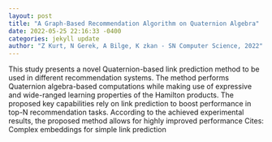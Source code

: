 ```yaml
--- 
layout: post 
title: "A Graph-Based Recommendation Algorithm on Quaternion Algebra" 
date: 2022-05-25 22:16:33 -0400 
categories: jekyll update 
author: "Z Kurt, N Gerek, A Bilge, K zkan - SN Computer Science, 2022" 
--- 
```

This study presents a novel Quaternion-based link prediction method to be used in different recommendation systems. The method performs Quaternion algebra-based computations while making use of expressive and wide-ranged learning properties of the Hamilton products. The proposed key capabilities rely on link prediction to boost performance in top-N recommendation tasks. According to the achieved experimental results, the proposed method allows for highly improved performance Cites: Complex embeddings for simple link prediction